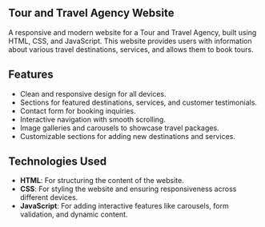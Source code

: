 ## Tour and Travel Agency Website

A responsive and modern website for a Tour and Travel Agency, built using HTML, CSS, and JavaScript. This website provides users with information about various travel destinations, services, and allows them to book tours.

## Features

- Clean and responsive design for all devices.
- Sections for featured destinations, services, and customer testimonials.
- Contact form for booking inquiries.
- Interactive navigation with smooth scrolling.
- Image galleries and carousels to showcase travel packages.
- Customizable sections for adding new destinations and services.

## Technologies Used

- **HTML**: For structuring the content of the website.
- **CSS**: For styling the website and ensuring responsiveness across different devices.
- **JavaScript**: For adding interactive features like carousels, form validation, and dynamic content.
